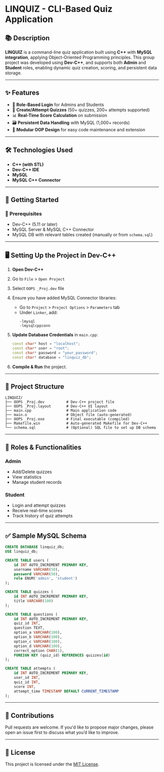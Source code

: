 
# LINQUIZ - CLI-Based Quiz Application

## 📚 Description

**LINQUIZ** is a command-line quiz application built using **C++** with **MySQL integration**, applying Object-Oriented Programming principles. This group project was developed using **Dev-C++**, and supports both **Admin** and **Student** roles, enabling dynamic quiz creation, scoring, and persistent data storage.

---

## ✨ Features

- 🔐 **Role-Based Login** for Admins and Students  
- 🧠 **Create/Attempt Quizzes** (50+ quizzes, 200+ attempts supported)  
- 📊 **Real-Time Score Calculation** on submission  
- 🗃️ **Persistent Data Handling** with MySQL (1,000+ records)  
- 🔁 **Modular OOP Design** for easy code maintenance and extension  

---

## 🛠️ Technologies Used

- **C++ (with STL)**  
- **Dev-C++ IDE**  
- **MySQL**  
- **MySQL C++ Connector**  

---

## 🚀 Getting Started

### 📌 Prerequisites

- Dev-C++ (5.11 or later)  
- MySQL Server & MySQL C++ Connector  
- MySQL DB with relevant tables created (manually or from `schema.sql`)  

---

## 🖥️ Setting Up the Project in Dev-C++

1. **Open Dev-C++**  
2. Go to `File` > `Open Project`  
3. Select `OOPS _Proj.dev` file  
4. Ensure you have added MySQL Connector libraries:  
   - Go to `Project` > `Project Options` > `Parameters` tab  
   - Under `Linker`, add:
     ```
     -lmysql
     -lmysqlcppconn
     ```

5. **Update Database Credentials** in `main.cpp`:
   ```cpp
   const char* host = "localhost";
   const char* user = "root";
   const char* password = "your_password";
   const char* database = "linquiz_db";
   ```

6. **Compile & Run** the project.  

---

## 📁 Project Structure

```
LINQUIZ/
├── OOPS _Proj.dev          # Dev-C++ project file  
├── OOPS _Proj.layout       # Dev-C++ UI layout  
├── main.cpp                # Main application code  
├── main.o                  # Object file (auto-generated)  
├── OOPS _Proj.exe          # Final executable (compiled)  
├── Makefile.win            # Auto-generated Makefile for Dev-C++  
└── schema.sql              # (Optional) SQL file to set up DB schema  
```

---

## 👤 Roles & Functionalities

### Admin
- Add/Delete quizzes  
- View statistics  
- Manage student records  

### Student
- Login and attempt quizzes  
- Receive real-time scores  
- Track history of quiz attempts  

---

## ✅ Sample MySQL Schema

```sql
CREATE DATABASE linquiz_db;
USE linquiz_db;

CREATE TABLE users (
    id INT AUTO_INCREMENT PRIMARY KEY,
    username VARCHAR(50),
    password VARCHAR(50),
    role ENUM('admin', 'student')
);

CREATE TABLE quizzes (
    id INT AUTO_INCREMENT PRIMARY KEY,
    title VARCHAR(100)
);

CREATE TABLE questions (
    id INT AUTO_INCREMENT PRIMARY KEY,
    quiz_id INT,
    question TEXT,
    option_a VARCHAR(100),
    option_b VARCHAR(100),
    option_c VARCHAR(100),
    option_d VARCHAR(100),
    correct_option CHAR(1),
    FOREIGN KEY (quiz_id) REFERENCES quizzes(id)
);

CREATE TABLE attempts (
    id INT AUTO_INCREMENT PRIMARY KEY,
    user_id INT,
    quiz_id INT,
    score INT,
    attempt_time TIMESTAMP DEFAULT CURRENT_TIMESTAMP
);
```

---

## 🙌 Contributions

Pull requests are welcome. If you'd like to propose major changes, please open an issue first to discuss what you’d like to improve.

---

## 📄 License

This project is licensed under the [MIT License](LICENSE).

